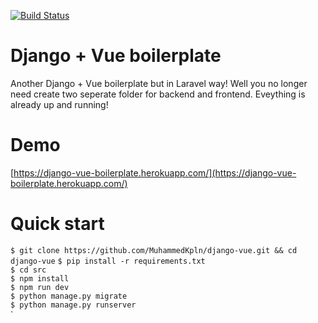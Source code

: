 [![Build Status](https://travis-ci.com/MuhammedKpln/django-vue.svg?branch=master)](https://travis-ci.com/MuhammedKpln/django-vue)

# Django + Vue boilerplate
Another Django + Vue boilerplate but in Laravel way! Well you no longer need create two seperate folder for backend and frontend. Eveything is already up and running!

# Demo
[https://django-vue-boilerplate.herokuapp.com/](https://django-vue-boilerplate.herokuapp.com/)

# Quick start
`$ git clone https://github.com/MuhammedKpln/django-vue.git && cd django-vue`
`$ pip install -r requirements.txt`\
`$ cd src`\
`$ npm install`\
`$ npm run dev`\
`$ python manage.py migrate`\
`$ python manage.py runserver`\
`
